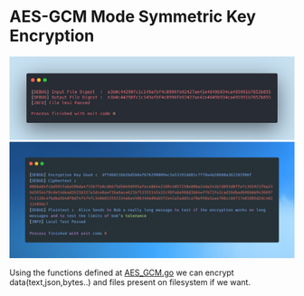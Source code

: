 # AES-GCM Mode Symmetric Key Encryption

![OutputFile.png](Output/OutputFile.png)
![OutputLocal.png](Output/OutputLocal.png)

Using the functions defined at [AES_GCM.go](AES_GCM.go) we can encrypt data(text,json,bytes..) and files
present on filesystem if we want.